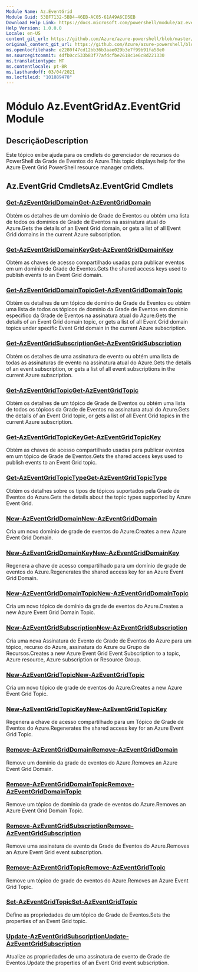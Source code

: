 ```yaml
---
Module Name: Az.EventGrid
Module Guid: 53BF7132-5BB4-46EB-AC05-61A49A6CD5EB
Download Help Link: https://docs.microsoft.com/powershell/module/az.eventgrid
Help Version: 1.0.0.0
Locale: en-US
content_git_url: https://github.com/Azure/azure-powershell/blob/master/src/EventGrid/EventGrid/help/Az.EventGrid.md
original_content_git_url: https://github.com/Azure/azure-powershell/blob/master/src/EventGrid/EventGrid/help/Az.EventGrid.md
ms.openlocfilehash: e2280f47cd12bb36b3aae029b3e7f99b91fa58e0
ms.sourcegitcommit: 4dfb0cc533b83f77afdcfbe2618c1e6c8d221330
ms.translationtype: MT
ms.contentlocale: pt-BR
ms.lasthandoff: 03/04/2021
ms.locfileid: "101889478"
---
```

# <span data-ttu-id="9bb0a-101">Módulo Az.EventGrid</span><span class="sxs-lookup"><span data-stu-id="9bb0a-101">Az.EventGrid Module</span></span>
## <span data-ttu-id="9bb0a-102">Descrição</span><span class="sxs-lookup"><span data-stu-id="9bb0a-102">Description</span></span>
<span data-ttu-id="9bb0a-103">Este tópico exibe ajuda para os cmdlets do gerenciador de recursos do PowerShell da Grade de Eventos do Azure.</span><span class="sxs-lookup"><span data-stu-id="9bb0a-103">This topic displays help for the Azure Event Grid PowerShell resource manager cmdlets.</span></span>

## <span data-ttu-id="9bb0a-104">Az.EventGrid Cmdlets</span><span class="sxs-lookup"><span data-stu-id="9bb0a-104">Az.EventGrid Cmdlets</span></span>
### [<span data-ttu-id="9bb0a-105">Get-AzEventGridDomain</span><span class="sxs-lookup"><span data-stu-id="9bb0a-105">Get-AzEventGridDomain</span></span>](Get-AzEventGridDomain.md)
<span data-ttu-id="9bb0a-106">Obtém os detalhes de um domínio de Grade de Eventos ou obtém uma lista de todos os domínios de Grade de Eventos na assinatura atual do Azure.</span><span class="sxs-lookup"><span data-stu-id="9bb0a-106">Gets the details of an Event Grid domain, or gets a list of all Event Grid domains in the current Azure subscription.</span></span>

### [<span data-ttu-id="9bb0a-107">Get-AzEventGridDomainKey</span><span class="sxs-lookup"><span data-stu-id="9bb0a-107">Get-AzEventGridDomainKey</span></span>](Get-AzEventGridDomainKey.md)
<span data-ttu-id="9bb0a-108">Obtém as chaves de acesso compartilhado usadas para publicar eventos em um domínio de Grade de Eventos.</span><span class="sxs-lookup"><span data-stu-id="9bb0a-108">Gets the shared access keys used to publish events to an Event Grid domain.</span></span>

### [<span data-ttu-id="9bb0a-109">Get-AzEventGridDomainTopic</span><span class="sxs-lookup"><span data-stu-id="9bb0a-109">Get-AzEventGridDomainTopic</span></span>](Get-AzEventGridDomainTopic.md)
<span data-ttu-id="9bb0a-110">Obtém os detalhes de um tópico de domínio de Grade de Eventos ou obtém uma lista de todos os tópicos de domínio da Grade de Eventos em domínio específico da Grade de Eventos na assinatura atual do Azure.</span><span class="sxs-lookup"><span data-stu-id="9bb0a-110">Gets the details of an Event Grid domain topic, or gets a list of all Event Grid domain topics under specific Event Grid domain in the current Azure subscription.</span></span>

### [<span data-ttu-id="9bb0a-111">Get-AzEventGridSubscription</span><span class="sxs-lookup"><span data-stu-id="9bb0a-111">Get-AzEventGridSubscription</span></span>](Get-AzEventGridSubscription.md)
<span data-ttu-id="9bb0a-112">Obtém os detalhes de uma assinatura de evento ou obtém uma lista de todas as assinaturas de evento na assinatura atual do Azure.</span><span class="sxs-lookup"><span data-stu-id="9bb0a-112">Gets the details of an event subscription, or gets a list of all event subscriptions in the current Azure subscription.</span></span>

### [<span data-ttu-id="9bb0a-113">Get-AzEventGridTopic</span><span class="sxs-lookup"><span data-stu-id="9bb0a-113">Get-AzEventGridTopic</span></span>](Get-AzEventGridTopic.md)
<span data-ttu-id="9bb0a-114">Obtém os detalhes de um tópico de Grade de Eventos ou obtém uma lista de todos os tópicos da Grade de Eventos na assinatura atual do Azure.</span><span class="sxs-lookup"><span data-stu-id="9bb0a-114">Gets the details of an Event Grid topic, or gets a list of all Event Grid topics in the current Azure subscription.</span></span>

### [<span data-ttu-id="9bb0a-115">Get-AzEventGridTopicKey</span><span class="sxs-lookup"><span data-stu-id="9bb0a-115">Get-AzEventGridTopicKey</span></span>](Get-AzEventGridTopicKey.md)
<span data-ttu-id="9bb0a-116">Obtém as chaves de acesso compartilhado usadas para publicar eventos em um tópico de Grade de Eventos.</span><span class="sxs-lookup"><span data-stu-id="9bb0a-116">Gets the shared access keys used to publish events to an Event Grid topic.</span></span>

### [<span data-ttu-id="9bb0a-117">Get-AzEventGridTopicType</span><span class="sxs-lookup"><span data-stu-id="9bb0a-117">Get-AzEventGridTopicType</span></span>](Get-AzEventGridTopicType.md)
<span data-ttu-id="9bb0a-118">Obtém os detalhes sobre os tipos de tópicos suportados pela Grade de Eventos do Azure.</span><span class="sxs-lookup"><span data-stu-id="9bb0a-118">Gets the details about the topic types supported by Azure Event Grid.</span></span>

### [<span data-ttu-id="9bb0a-119">New-AzEventGridDomain</span><span class="sxs-lookup"><span data-stu-id="9bb0a-119">New-AzEventGridDomain</span></span>](New-AzEventGridDomain.md)
<span data-ttu-id="9bb0a-120">Cria um novo domínio de grade de eventos do Azure.</span><span class="sxs-lookup"><span data-stu-id="9bb0a-120">Creates a new Azure Event Grid Domain.</span></span>

### [<span data-ttu-id="9bb0a-121">New-AzEventGridDomainKey</span><span class="sxs-lookup"><span data-stu-id="9bb0a-121">New-AzEventGridDomainKey</span></span>](New-AzEventGridDomainKey.md)
<span data-ttu-id="9bb0a-122">Regenera a chave de acesso compartilhado para um domínio de grade de eventos do Azure.</span><span class="sxs-lookup"><span data-stu-id="9bb0a-122">Regenerates the shared access key for an Azure Event Grid Domain.</span></span>

### [<span data-ttu-id="9bb0a-123">New-AzEventGridDomainTopic</span><span class="sxs-lookup"><span data-stu-id="9bb0a-123">New-AzEventGridDomainTopic</span></span>](New-AzEventGridDomainTopic.md)
<span data-ttu-id="9bb0a-124">Cria um novo tópico de domínio da grade de eventos do Azure.</span><span class="sxs-lookup"><span data-stu-id="9bb0a-124">Creates a new Azure Event Grid Domain Topic.</span></span>

### [<span data-ttu-id="9bb0a-125">New-AzEventGridSubscription</span><span class="sxs-lookup"><span data-stu-id="9bb0a-125">New-AzEventGridSubscription</span></span>](New-AzEventGridSubscription.md)
<span data-ttu-id="9bb0a-126">Cria uma nova Assinatura de Evento de Grade de Eventos do Azure para um tópico, recurso do Azure, assinatura do Azure ou Grupo de Recursos.</span><span class="sxs-lookup"><span data-stu-id="9bb0a-126">Creates a new Azure Event Grid Event Subscription to a topic, Azure resource, Azure subscription or Resource Group.</span></span>

### [<span data-ttu-id="9bb0a-127">New-AzEventGridTopic</span><span class="sxs-lookup"><span data-stu-id="9bb0a-127">New-AzEventGridTopic</span></span>](New-AzEventGridTopic.md)
<span data-ttu-id="9bb0a-128">Cria um novo tópico de grade de eventos do Azure.</span><span class="sxs-lookup"><span data-stu-id="9bb0a-128">Creates a new Azure Event Grid Topic.</span></span>

### [<span data-ttu-id="9bb0a-129">New-AzEventGridTopicKey</span><span class="sxs-lookup"><span data-stu-id="9bb0a-129">New-AzEventGridTopicKey</span></span>](New-AzEventGridTopicKey.md)
<span data-ttu-id="9bb0a-130">Regenera a chave de acesso compartilhado para um Tópico de Grade de Eventos do Azure.</span><span class="sxs-lookup"><span data-stu-id="9bb0a-130">Regenerates the shared access key for an Azure Event Grid Topic.</span></span>

### [<span data-ttu-id="9bb0a-131">Remove-AzEventGridDomain</span><span class="sxs-lookup"><span data-stu-id="9bb0a-131">Remove-AzEventGridDomain</span></span>](Remove-AzEventGridDomain.md)
<span data-ttu-id="9bb0a-132">Remove um domínio da grade de eventos do Azure.</span><span class="sxs-lookup"><span data-stu-id="9bb0a-132">Removes an Azure Event Grid Domain.</span></span>

### [<span data-ttu-id="9bb0a-133">Remove-AzEventGridDomainTopic</span><span class="sxs-lookup"><span data-stu-id="9bb0a-133">Remove-AzEventGridDomainTopic</span></span>](Remove-AzEventGridDomainTopic.md)
<span data-ttu-id="9bb0a-134">Remove um tópico de domínio da grade de eventos do Azure.</span><span class="sxs-lookup"><span data-stu-id="9bb0a-134">Removes an Azure Event Grid Domain Topic.</span></span>

### [<span data-ttu-id="9bb0a-135">Remove-AzEventGridSubscription</span><span class="sxs-lookup"><span data-stu-id="9bb0a-135">Remove-AzEventGridSubscription</span></span>](Remove-AzEventGridSubscription.md)
<span data-ttu-id="9bb0a-136">Remove uma assinatura de evento da Grade de Eventos do Azure.</span><span class="sxs-lookup"><span data-stu-id="9bb0a-136">Removes an Azure Event Grid event subscription.</span></span>

### [<span data-ttu-id="9bb0a-137">Remove-AzEventGridTopic</span><span class="sxs-lookup"><span data-stu-id="9bb0a-137">Remove-AzEventGridTopic</span></span>](Remove-AzEventGridTopic.md)
<span data-ttu-id="9bb0a-138">Remove um tópico de grade de eventos do Azure.</span><span class="sxs-lookup"><span data-stu-id="9bb0a-138">Removes an Azure Event Grid Topic.</span></span>

### [<span data-ttu-id="9bb0a-139">Set-AzEventGridTopic</span><span class="sxs-lookup"><span data-stu-id="9bb0a-139">Set-AzEventGridTopic</span></span>](Set-AzEventGridTopic.md)
<span data-ttu-id="9bb0a-140">Define as propriedades de um tópico de Grade de Eventos.</span><span class="sxs-lookup"><span data-stu-id="9bb0a-140">Sets the properties of an Event Grid topic.</span></span>

### [<span data-ttu-id="9bb0a-141">Update-AzEventGridSubscription</span><span class="sxs-lookup"><span data-stu-id="9bb0a-141">Update-AzEventGridSubscription</span></span>](Update-AzEventGridSubscription.md)
<span data-ttu-id="9bb0a-142">Atualize as propriedades de uma assinatura de evento de Grade de Eventos.</span><span class="sxs-lookup"><span data-stu-id="9bb0a-142">Update the properties of an Event Grid event subscription.</span></span>

